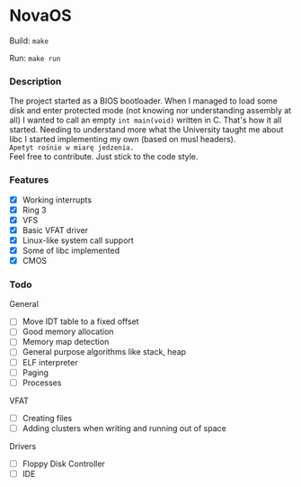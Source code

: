 NovaOS
======

Build:
`make`

Run:
`make run`

### Description
The project started as a BIOS bootloader. When I managed to load some disk and enter protected mode 
(not knowing nor understanding assembly at all) I wanted to call an empty `int main(void)` written in C.
That's how it all started. Needing to understand more what the University taught me about libc I started implementing my own (based on musl headers).  
`Apetyt rośnie w miarę jedzenia.`  
Feel free to contribute. Just stick to the code style.

### Features
- [X] Working interrupts
- [X] Ring 3
- [X] VFS
- [X] Basic VFAT driver
- [X] Linux-like system call support
- [X] Some of libc implemented
- [X] CMOS

### Todo
General
  - [ ] Move IDT table to a fixed offset
  - [ ] Good memory allocation
  - [ ] Memory map detection
  - [ ] General purpose algorithms like stack, heap
  - [ ] ELF interpreter
  - [ ] Paging
  - [ ] Processes

VFAT
  - [ ] Creating files
  - [ ] Adding clusters when writing and running out of space

Drivers
  - [ ] Floppy Disk Controller
  - [ ] IDE
